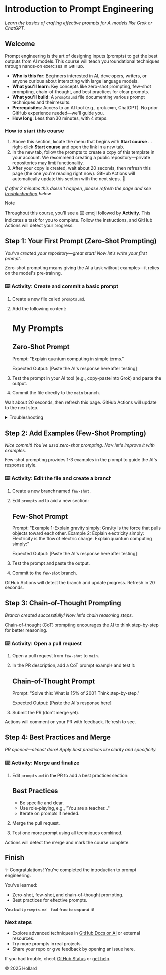 # Introduction to Prompt Engineering

*Learn the basics of crafting effective prompts for AI models like Grok or ChatGPT.*

## Welcome

Prompt engineering is the art of designing inputs (prompts) to get the best outputs from AI models. This course will teach you foundational techniques through hands-on exercises in GitHub.

- **Who is this for**: Beginners interested in AI, developers, writers, or anyone curious about interacting with large language models.
- **What you'll learn**: Key concepts like zero-shot prompting, few-shot prompting, chain-of-thought, and best practices for clear prompts.
- **What you'll build**: A `prompts.md` file documenting various prompt techniques and their results.
- **Prerequisites**: Access to an AI tool (e.g., grok.com, ChatGPT). No prior GitHub experience needed—we'll guide you.
- **How long**: Less than 30 minutes, with 4 steps.

### How to start this course

1. Above this section, locate the menu that begins with **Start course** ... right-click **Start course** and open the link in a new tab.
2. In the new tab, follow the prompts to create a copy of this template in your account. We recommend creating a public repository—private repositories may limit functionality.
3. After your copy is created, wait about 20 seconds, then refresh this page (the one you're reading right now). GitHub Actions will automatically update this section with the next steps. :balloon:

_If after 2 minutes this doesn't happen, please refresh the page and see [troubleshooting](https://docs.github.com/actions/managing-workflow-runs/reviewing-workflow-run-history) below._

> [!NOTE]
> Throughout this course, you'll see a :keyboard: emoji followed by **Activity**. This indicates a task for you to complete. Follow the instructions, and GitHub Actions will detect your progress.

## Step 1: Your First Prompt (Zero-Shot Prompting)

*You've created your repository—great start! Now let's write your first prompt.*

Zero-shot prompting means giving the AI a task without examples—it relies on the model's pre-training.

### :keyboard: Activity: Create and commit a basic prompt

1. Create a new file called `prompts.md`.
2. Add the following content:

    # My Prompts

    ## Zero-Shot Prompt
    Prompt: "Explain quantum computing in simple terms."
    
    Expected Output: [Paste the AI's response here after testing]

3. Test the prompt in your AI tool (e.g., copy-paste into Grok) and paste the output.
4. Commit the file directly to the `main` branch.

Wait about 20 seconds, then refresh this page. GitHub Actions will update to the next step.

<details>
<summary>Troubleshooting</summary>
If nothing happens, check the [Actions tab](https://github.com/YOUR_USERNAME/introduction-to-prompt-engineering/actions) to see if workflows are running.
</details>

## Step 2: Add Examples (Few-Shot Prompting)

*Nice commit! You've used zero-shot prompting. Now let's improve it with examples.*

Few-shot prompting provides 1-3 examples in the prompt to guide the AI's response style.

### :keyboard: Activity: Edit the file and create a branch

1. Create a new branch named `few-shot`.
2. Edit `prompts.md` to add a new section:

    ## Few-Shot Prompt
    Prompt: "Example 1: Explain gravity simply: Gravity is the force that pulls objects toward each other.
    Example 2: Explain electricity simply: Electricity is the flow of electric charge.
    Explain quantum computing simply:"
    
    Expected Output: [Paste the AI's response here after testing]

3. Test the prompt and paste the output.
4. Commit to the `few-shot` branch.

GitHub Actions will detect the branch and update progress. Refresh in 20 seconds.

## Step 3: Chain-of-Thought Prompting

*Branch created successfully! Now let's chain reasoning steps.*

Chain-of-thought (CoT) prompting encourages the AI to think step-by-step for better reasoning.

### :keyboard: Activity: Open a pull request

1. Open a pull request from `few-shot` to `main`.
2. In the PR description, add a CoT prompt example and test it:

    ## Chain-of-Thought Prompt
    Prompt: "Solve this: What is 15% of 200? Think step-by-step."
    
    Expected Output: [Paste the AI's response here]

3. Submit the PR (don't merge yet).

Actions will comment on your PR with feedback. Refresh to see.

## Step 4: Best Practices and Merge

*PR opened—almost done! Apply best practices like clarity and specificity.*

### :keyboard: Activity: Merge and finalize

1. Edit `prompts.md` in the PR to add a best practices section:

    ## Best Practices
    - Be specific and clear.
    - Use role-playing, e.g., "You are a teacher..."
    - Iterate on prompts if needed.

2. Merge the pull request.
3. Test one more prompt using all techniques combined.

Actions will detect the merge and mark the course complete.

## Finish

:sparkles: Congratulations! You've completed the introduction to prompt engineering.

You've learned:
- Zero-shot, few-shot, and chain-of-thought prompting.
- Best practices for effective prompts.

You built `prompts.md`—feel free to expand it!

### Next steps
- Explore advanced techniques in [GitHub Docs on AI](https://docs.github.com/en/get-started) or external resources.
- Try more prompts in real projects.
- Share your repo or give feedback by opening an issue here.

If you had trouble, check [GitHub Status](https://www.githubstatus.com/) or [get help](https://docs.github.com/).

© 2025 Hollard